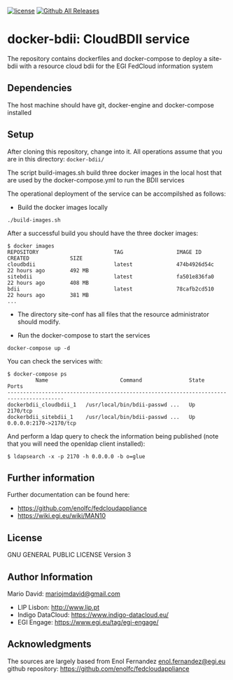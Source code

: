 [![license](https://img.shields.io/github/license/mashape/apistatus.svg)]()
[![Github All Releases](https://img.shields.io/github/downloads/atom/atom/total.svg)]()

docker-bdii: CloudBDII service
==============================

The repository contains dockerfiles and docker-compose to deploy a
site-bdii with a resource cloud bdii for the EGI FedCloud information
system

Dependencies
------------
The host machine should have git, docker-engine and docker-compose installed

Setup
-----

After cloning this repository, change into it. All operations assume that
you are in this directory: `docker-bdii/`

The script build-images.sh build three docker images in the local host
that are used by the docker-compose.yml to run the BDII services

The operational deployment of the service can be accompilshed as follows:

* Build the docker images locally
```
./build-images.sh
```

After a successful build you should have the three docker images:

```
$ docker images
REPOSITORY                        TAG                 IMAGE ID            CREATED             SIZE
cloudbdii                         latest              474b4926d54c        22 hours ago        492 MB
sitebdii                          latest              fa501e836fa0        22 hours ago        408 MB
bdii                              latest              78cafb2cd510        22 hours ago        381 MB
...
```

* The directory site-conf has all files that the resource administrator
should modify.

* Run the docker-compose to start the services
```
docker-compose up -d
```

You can check the services with:
```
$ docker-compose ps
         Name                       Command               State           Ports          
----------------------------------------------------------------------------------------
dockerbdii_cloudbdii_1   /usr/local/bin/bdii-passwd ...   Up      2170/tcp               
dockerbdii_sitebdii_1    /usr/local/bin/bdii-passwd ...   Up      0.0.0.0:2170->2170/tcp 
```

And perform a ldap query to check the information being published
(note that you will need the openldap client installed):

```
$ ldapsearch -x -p 2170 -h 0.0.0.0 -b o=glue
```

Further information
-------------------

Further documentation can be found here:
* https://github.com/enolfc/fedcloudappliance
* https://wiki.egi.eu/wiki/MAN10 

License
-------

GNU GENERAL PUBLIC LICENSE Version 3

Author Information
------------------

Mario David: <mariojmdavid@gmail.com>

* LIP Lisbon: http://www.lip.pt
* Indigo DataCloud: https://www.indigo-datacloud.eu/
* EGI Engage: https://www.egi.eu/tag/egi-engage/

Acknowledgments
---------------

The sources are largely based from Enol Fernandez <enol.fernandez@egi.eu>
github repository: https://github.com/enolfc/fedcloudappliance 
